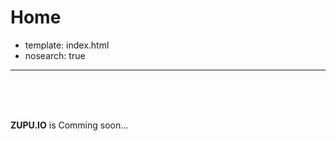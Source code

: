 
# Home

- template: index.html
- nosearch: true

----

<br/><br/><br/>

**ZUPU.IO** is Comming soon...

<br/><br/>
